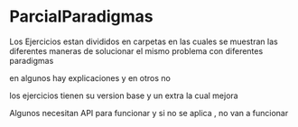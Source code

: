 # ParcialParadigmas

Los Ejercicios estan divididos en carpetas en las cuales se muestran las diferentes maneras de solucionar el mismo problema con
diferentes paradigmas 

en algunos hay explicaciones y en otros no 

los ejercicios tienen su version base y un extra la cual mejora 


Algunos necesitan API para funcionar y si no se aplica , no van a funcionar 
